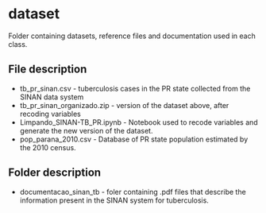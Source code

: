 # dataset
Folder containing datasets, reference files and documentation used in each class.

## File description
* tb_pr_sinan.csv - tuberculosis cases in the PR state collected from the SINAN data system
* tb_pr_sinan_organizado.zip - version of the dataset above, after recoding variables
* Limpando_SINAN-TB_PR.ipynb - Notebook used to recode variables and generate the new version of the dataset.
* pop_parana_2010.csv - Database of PR state population estimated by the 2010 census.

## Folder description
* documentacao_sinan_tb - foler containing .pdf files that describe the information present in the SINAN system for tuberculosis.